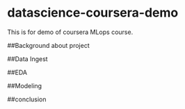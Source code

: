 # datascience-coursera-demo
This is for demo of coursera MLops course.

##Background about project

##Data Ingest

##EDA

##Modeling

##conclusion 
